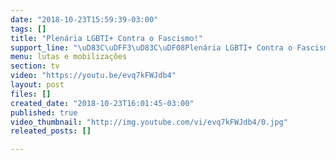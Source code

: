 ```yaml
---
date: "2018-10-23T15:59:39-03:00"
tags: []
title: "Plenária LGBTI+ Contra o Fascismo!"
support_line: "\uD83C\uDFF3‍\uD83C\uDF08Plenária LGBTI+ Contra o Fascismo ! \uD83C\uDFF3‍\uD83C\uDF08\n\n“Eles estão armados e a nossa arma é a educação, é a luta, é o direito, é o amor, é o respeito”.\n\nSe fere nossa existência seremos resistência!\n\n#HaddadPresidente\n#ManuNoJaburu\n#Eleições2018\n"
menu: lutas e mobilizações
section: tv
video: "https://youtu.be/evq7kFWJdb4"
layout: post
files: []
created_date: "2018-10-23T16:01:45-03:00"
published: true
video_thumbnail: "http://img.youtube.com/vi/evq7kFWJdb4/0.jpg"
releated_posts: []

---
```

